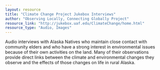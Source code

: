 ```yaml
---
layout: resource
title: "Climate Change Project Jukebox Interviews"
author: "Observing Locally, Connecting Globally Project"
resource_link: "http://jukebox.uaf.edu/ClimateChange/home.html"
resource_type: "Audio, Images"
---
```


Audio interviews with Alaska Natives who maintain close contact with community elders and who have a strong interest in environmental issues because of their own activities on the land. Many of their observations provide direct links between the climate and environmental changes they observe and the effects of those changes on life in rural Alaska.
